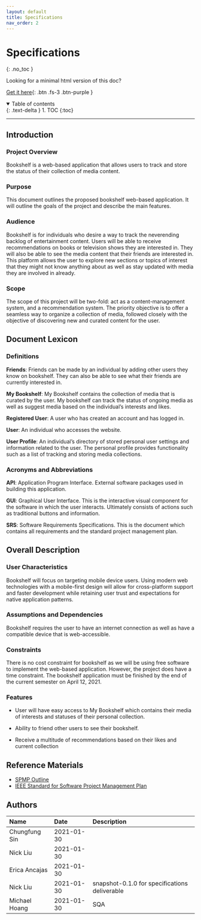```yaml
---
layout: default
title: Specifications
nav_order: 2
---
```


# Specifications

{: .no_toc }

Looking for a minimal html version of this doc?

[Get it here](./html/specs.html){: .btn .fs-3 .btn-purple }

<details open markdown="block">
  <summary>
    Table of contents
  </summary>
  {: .text-delta }
1. TOC
{:toc}
</details>

---

## Introduction

### Project Overview

Bookshelf is a web-based application that allows users to track and store the status of their collection of media content.

### Purpose

This document outlines the proposed bookshelf web-based application. It will outline the goals of the project and describe the main features.

### Audience

Bookshelf is for individuals who desire a way to track the neverending backlog of entertainment content. Users will be able to receive recommendations on books or television shows they are interested in. They will also be able to see the media content that their friends are interested in. This platform allows the user to explore new sections or topics of interest that they might not know anything about as well as stay updated with media they are involved in already.

### Scope

The scope of this project will be two-fold: act as a content-management system, and a recommendation system. The priority objective is to offer a seamless way to organize a collection of media, followed closely with the objective of discovering new and curated content for the user.

## Document Lexicon

### Definitions

**Friends**: Friends can be made by an individual by adding other users they know on bookshelf. They can also be able to see what their friends are currently interested in.

**My Bookshelf**: My Bookshelf contains the collection of media that is curated by the user. My bookshelf can track the status of ongoing media as well as suggest media based on the individual’s interests and likes.

**Registered User**: A user who has created an account and has logged in.

**User**: An individual who accesses the website.

**User Profile**: An individual’s directory of stored personal user settings and information related to the user. The personal profile provides functionality such as a list of tracking and storing media collections.

### Acronyms and Abbreviations

**API**: Application Program Interface. External software packages used in building this application.

**GUI**: Graphical User Interface. This is the interactive visual component for the software in which the user interacts. Ultimately consists of actions such as traditional buttons and information.

**SRS**: Software Requirements Specifications. This is the document which contains all requirements and the standard project management plan.

## Overall Description

### User Characteristics

Bookshelf will focus on targeting mobile device users. Using modern web technologies with a mobile-first design will allow for cross-platform support and faster development while retaining user trust and expectations for native application patterns.

### Assumptions and Dependencies

Bookshelf requires the user to have an internet connection as well as have a compatible device that is web-accessible.

### Constraints

There is no cost constraint for bookshelf as we will be using free software to implement the web-based application. However, the project does have a time constraint. The bookshelf application must be finished by the end of the current semester on April 12, 2021.

### Features

- User will have easy access to My Bookshelf which contains their media of interests and statuses of their personal collection.

- Ability to friend other users to see their bookshelf.

- Receive a multitude of recommendations based on their likes and current collection

## Reference Materials

- [SPMP Outline](https://cs.uwaterloo.ca/~apidduck/se362/Assignments/A2/spmp)
- [IEEE Standard for Software Project Management Plan](https://bohr.wlu.ca/cp317/notes/IEEE_1058.pdf)

## Authors

| Name          | Date       | Description                                   |
| :------------ | :--------- | :-------------------------------------------- |
| Chungfung Sin | 2021-01-30 |                                               |
| Nick Liu      | 2021-01-30 |                                               |
| Erica Ancajas | 2021-01-30 |                                               |
| Nick Liu      | 2021-01-30 | snapshot-0.1.0 for specifications deliverable |
| Michael Hoang | 2021-01-30 | SQA                                           |

